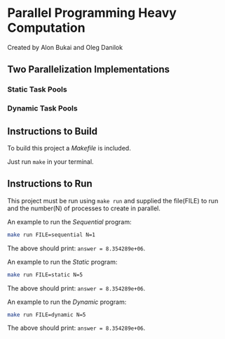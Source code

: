 # Parallel Programming Heavy Computation

Created by Alon Bukai and Oleg Danilok

## Two Parallelization Implementations

### Static Task Pools

### Dynamic Task Pools

## Instructions to Build

To build this project a *Makefile* is included.

Just run `make` in your terminal.

## Instructions to Run

This project must be run using `make run` and supplied the file(FILE) to run and the number(N) of processes to create in parallel.

An example to run the *Sequential* program:
```sh
make run FILE=sequential N=1
```
The above should print: `answer = 8.354289e+06`.

An example to run the *Static* program:
```sh
make run FILE=static N=5
```
The above should print: `answer = 8.354289e+06`.

An example to run the *Dynamic* program:
```sh
make run FILE=dynamic N=5
```
The above should print: `answer = 8.354289e+06`.
